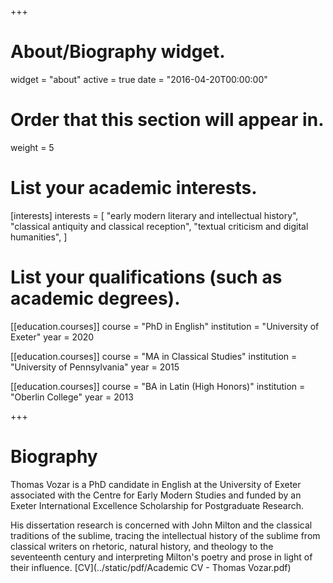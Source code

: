 +++
# About/Biography widget.
widget = "about"
active = true
date = "2016-04-20T00:00:00"

# Order that this section will appear in.
weight = 5

# List your academic interests.
[interests]
  interests = [
    "early modern literary and intellectual history",
    "classical antiquity and classical reception",
    "textual criticism and digital humanities",
  ]

# List your qualifications (such as academic degrees).
[[education.courses]]
  course = "PhD in English"
  institution = "University of Exeter"
  year = 2020

[[education.courses]]
  course = "MA in Classical Studies"
  institution = "University of Pennsylvania"
  year = 2015

[[education.courses]]
  course = "BA in Latin (High Honors)"
  institution = "Oberlin College"
  year = 2013
 
+++

# Biography

Thomas Vozar is a PhD candidate in English at the University of Exeter associated with the Centre for Early Modern Studies and funded by an Exeter International Excellence Scholarship for Postgraduate Research. 

His dissertation research is concerned with John Milton and the classical traditions of the sublime, tracing the intellectual history of the sublime from classical writers on rhetoric, natural history, and theology to the seventeenth century and interpreting Milton's poetry and prose in light of their influence. [CV](../static/pdf/Academic CV - Thomas Vozar.pdf)
